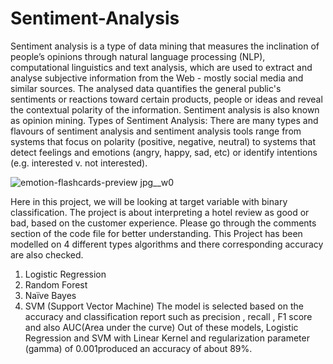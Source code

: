 # Sentiment-Analysis
Sentiment analysis is a type of data mining that measures the inclination of people’s opinions through natural language processing (NLP), computational linguistics and text analysis, which are used to extract and analyse subjective information from the Web - mostly social media and similar sources. The analysed data quantifies the general public's sentiments or reactions toward certain products, people or ideas and reveal the contextual polarity of the information. Sentiment analysis is also known as opinion mining.
Types of Sentiment Analysis:
There are many types and flavours of sentiment analysis and sentiment analysis tools range from systems that focus on polarity (positive, negative, neutral) to systems that detect feelings and emotions (angry, happy, sad, etc) or identify intentions (e.g. interested v. not interested). 

![emotion-flashcards-preview jpg__w0](https://user-images.githubusercontent.com/49020018/64973210-3a9df500-d8c8-11e9-90a3-58373b104c39.jpg)
 
Here in this project, we will be looking at target variable with binary classification. The project is about interpreting a hotel review as good or bad, based on the customer experience.
Please go through the comments section of the code file for better understanding.
This Project has been modelled on 4 different types algorithms and there corresponding accuracy are also checked.
1.	Logistic Regression
2.	Random Forest
3.	Naïve Bayes
4.	SVM (Support Vector Machine)
The model is selected based on the accuracy and classification report such as precision , recall , F1 score and also AUC(Area under the curve)
Out of these models, Logistic Regression and SVM with Linear Kernel and regularization parameter (gamma) of 0.001produced an accuracy of about 89%.
